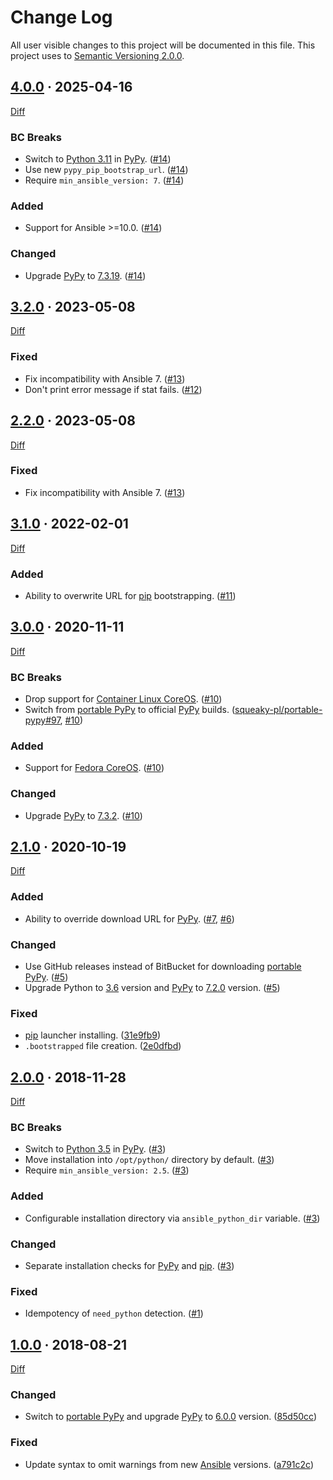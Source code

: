 Change Log
==========

All user visible changes to this project will be documented in this file. This project uses to [Semantic Versioning 2.0.0].




## [4.0.0] · 2025-04-16
[4.0.0]: https://github.com/instrumentisto/ansible-coreos-bootstrap/tree/4.0.0

[Diff](https://github.com/instrumentisto/ansible-coreos-bootstrap/compare/3.2.0...4.0.0)

### BC Breaks

- Switch to [Python 3.11] in [PyPy]. ([#14])
- Use new `pypy_pip_bootstrap_url`. ([#14])
- Require `min_ansible_version: 7`. ([#14])

### Added

- Support for Ansible >=10.0. ([#14])

### Changed

- Upgrade [PyPy] to [7.3.19][PyPy 7.3.19]. ([#14])

[#14]: https://github.com/instrumentisto/ansible-coreos-bootstrap/pull/14



## [3.2.0] · 2023-05-08
[3.2.0]: https://github.com/instrumentisto/ansible-coreos-bootstrap/tree/3.2.0

[Diff](https://github.com/instrumentisto/ansible-coreos-bootstrap/compare/3.1.0...3.2.0)

### Fixed

- Fix incompatibility with Ansible 7. ([#13])
- Don't print error message if stat fails. ([#12])

[#12]: https://github.com/instrumentisto/ansible-coreos-bootstrap/pull/12



## [2.2.0] · 2023-05-08
[2.2.0]: https://github.com/instrumentisto/ansible-coreos-bootstrap/tree/2.2.0

[Diff](https://github.com/instrumentisto/ansible-coreos-bootstrap/compare/2.1.0...2.2.0)

### Fixed

- Fix incompatibility with Ansible 7. ([#13])

[#13]: https://github.com/instrumentisto/ansible-coreos-bootstrap/pull/13



## [3.1.0] · 2022-02-01
[3.1.0]: https://github.com/instrumentisto/ansible-coreos-bootstrap/tree/3.1.0

[Diff](https://github.com/instrumentisto/ansible-coreos-bootstrap/compare/3.0.0...3.1.0)

### Added

- Ability to overwrite URL for [pip] bootstrapping. ([#11])

[#11]: https://github.com/instrumentisto/ansible-coreos-bootstrap/pull/11




## [3.0.0] · 2020-11-11
[3.0.0]: https://github.com/instrumentisto/ansible-coreos-bootstrap/tree/3.0.0

[Diff](https://github.com/instrumentisto/ansible-coreos-bootstrap/compare/2.1.0...3.0.0)

### BC Breaks

- Drop support for [Container Linux CoreOS]. ([#10])
- Switch from [portable PyPy] to official [PyPy] builds. ([squeaky-pl/portable-pypy#97], [#10])

### Added

- Support for [Fedora CoreOS]. ([#10])

### Changed

- Upgrade [PyPy] to [7.3.2][PyPy 7.3.2]. ([#10])

[squeaky-pl/portable-pypy#97]: https://github.com/squeaky-pl/portable-pypy/issues/97
[#10]: https://github.com/instrumentisto/ansible-coreos-bootstrap/pull/10




## [2.1.0] · 2020-10-19
[2.1.0]: https://github.com/instrumentisto/ansible-coreos-bootstrap/tree/2.1.0

[Diff](https://github.com/instrumentisto/ansible-coreos-bootstrap/compare/2.0.0...2.1.0)

### Added

- Ability to override download URL for [PyPy]. ([#7], [#6])

### Changed

- Use GitHub releases instead of BitBucket for downloading [portable PyPy]. ([#5])
- Upgrade Python to [3.6][Python 3.6] version and [PyPy] to [7.2.0][PyPy 7.2.0] version. ([#5])

### Fixed

- [pip] launcher installing. ([31e9fb9])
- `.bootstrapped` file creation. ([2e0dfbd])

[#5]: https://github.com/instrumentisto/ansible-coreos-bootstrap/pull/5
[#6]: https://github.com/instrumentisto/ansible-coreos-bootstrap/issues/6
[#7]: https://github.com/instrumentisto/ansible-coreos-bootstrap/pull/7
[31e9fb9]: https://github.com/instrumentisto/ansible-coreos-bootstrap/commit/31e9fb9e7119e85c39bc1938c15c5df75b8ecad9
[2e0dfbd]: https://github.com/instrumentisto/ansible-coreos-bootstrap/commit/2e0dfbd4b47d623e75c287ca3f2b31ced163ead3




## [2.0.0] · 2018-11-28
[2.0.0]: https://github.com/instrumentisto/ansible-coreos-bootstrap/tree/2.0.0

[Diff](https://github.com/instrumentisto/ansible-coreos-bootstrap/compare/1.0.0...2.0.0)

### BC Breaks

- Switch to [Python 3.5] in [PyPy]. ([#3])
- Move installation into `/opt/python/` directory by default. ([#3])
- Require `min_ansible_version: 2.5`. ([#3])

### Added

- Configurable installation directory via `ansible_python_dir` variable. ([#3])

### Changed

- Separate installation checks for [PyPy] and [pip]. ([#3])

### Fixed

- Idempotency of `need_python` detection. ([#1])

[#1]: https://github.com/instrumentisto/ansible-coreos-bootstrap/pull/1
[#3]: https://github.com/instrumentisto/ansible-coreos-bootstrap/pull/3




## [1.0.0] · 2018-08-21
[1.0.0]: https://github.com/instrumentisto/ansible-coreos-bootstrap/tree/1.0.0

[Diff](https://github.com/instrumentisto/ansible-coreos-bootstrap/compare/forked...1.0.0)

### Changed

- Switch to [portable PyPy] and upgrade [PyPy] to [6.0.0](http://doc.pypy.org/en/latest/release-v6.0.0.html) version. ([85d50cc](https://github.com/instrumentisto/ansible-coreos-bootstrap/commit/85d50cc96616506ae57173b1adbbee09d7f2dd29))

### Fixed

- Update syntax to omit warnings from new [Ansible] versions. ([a791c2c](https://github.com/instrumentisto/ansible-coreos-bootstrap/commit/a791c2c5705a5d1a30ec503907f938b6bc221d3a))




[Ansible]: https://www.ansible.com
[Container Linux CoreOS]: https://coreos.com/os/docs/latest
[Fedora CoreOS]: https://getfedora.org/en/coreos
[pip]: https://pypi.org/project/pip
[portable PyPy]: https://github.com/squeaky-pl/portable-pypy
[PyPy]: https://pypy.org
[Python 3.5]: https://www.python.org/downloads/release/python-350
[Python 3.6]: https://www.python.org/downloads/release/python-360
[Python 3.11]: https://www.python.org/downloads/release/python-3110
[PyPy 7.2.0]: http://doc.pypy.org/en/latest/release-v7.2.0.html
[PyPy 7.3.2]: http://doc.pypy.org/en/latest/release-v7.3.2.html
[PyPy 7.3.19]: http://doc.pypy.org/en/latest/release-v7.3.19.html
[Semantic Versioning 2.0.0]: https://semver.org
